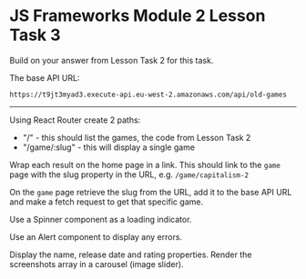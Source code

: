 # JS Frameworks Module 2 Lesson Task 3

Build on your answer from Lesson Task 2 for this task.

The base API URL:

```
https://t9jt3myad3.execute-api.eu-west-2.amazonaws.com/api/old-games
```

---

Using React Router create 2 paths:

- "/" - this should list the games, the code from Lesson Task 2
- "/game/:slug" - this will display a single game

Wrap each result on the home page in a link. This should link to the `game` page with the slug property in the URL, e.g. `/game/capitalism-2`

On the `game` page retrieve the slug from the URL, add it to the base API URL and make a fetch request to get that specific game.

Use a Spinner component as a loading indicator.

Use an Alert component to display any errors.

Display the name, release date and rating properties. Render the screenshots array in a carousel (image slider).
